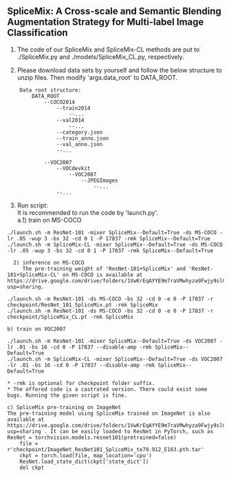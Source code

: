 ## SpliceMix: A Cross-scale and Semantic Blending Augmentation Strategy for Multi-label Image Classification

1. The code of our SpliceMix and SpliceMix-CL methods are put to ./SpliceMix.py and ./models/SpliceMix_CL.py, respectively.

2. Please download data sets by yourself and follow the below structure to unzip files. Then modify 'args.data_root' to DATA_ROOT.
```
    Data root structure:
        DATA_ROOT
            --COCO2014
                --train2014
                    --...
                --val2014
                    --...
                --category.json
                --train_anno.json
                --val_anno.json
                --...

            --VOC2007
                --VOCdevkit
                    --VOC2007
                        --JPEGImages
                            --...
                --...
```
3. Run script:  
    It is recommended to run the code by 'launch.py'.  
    a.1) train on MS-COCO
```shell
./launch.sh -m ResNet-101 -mixer SpliceMix--Default=True -ds MS-COCO -lr .05 -wup 3 -bs 32 -cd 0 1 -P 17837 -rmk SpliceMix--Default=True
./launch.sh -m SpliceMix-CL -mixer SpliceMix--Default=True -ds MS-COCO -lr .05 -wup 3 -bs 32 -cd 0 1 -P 17837 -rmk SpliceMix--Default=True
```

      2) inference on MS-COCO  
         The pre-training weight of 'ResNet-101+SpliceMix' and 'ResNet-101+SpliceMix-CL' on MS-COCO is available at  https://drive.google.com/drive/folders/1VwKrEqAYYE9m7raVMwhyza9Fwjy9slCS?usp=sharing.  
	 
```  
./launch.sh -m ResNet-101 -ds MS-COCO -bs 32 -cd 0 -e 0 -P 17837 -r checkpoint/ResNet_101_SpliceMix.pt -rmk SpliceMix
./launch.sh -m ResNet-101 -ds MS-COCO -bs 32 -cd 0 -e 0 -P 17837 -r checkpoint/SpliceMix_CL.pt -rmk SpliceMix  
```
    b) train on VOC2007  
```
./launch.sh -m ResNet-101 -mixer SpliceMix--Default=True -ds VOC2007 -lr .01 -bs 16 -cd 0 -P 17837 --disable-amp -rmk SpliceMix--Default=True
./launch.sh -m SpliceMix-CL -mixer SpliceMix--Default=True -ds VOC2007 -lr .01 -bs 16 -cd 0 -P 17837 --disable-amp -rmk SpliceMix--Default=True
```
    * -rmk is optional for checkpoint folder suffix.  
    * The offered code is a castrated version. There could exist some bugs. Running the given script is fine.  

    c) SpliceMix pre-training on ImageNet  
	The pre-training model using SpliceMix trained on ImageNet is also available at https://drive.google.com/drive/folders/1VwKrEqAYYE9m7raVMwhyza9Fwjy9slCS?usp=sharing . It can be easily loaded to ResNet in PyTorch, such as   
	ResNet = torchvision.models.resnet101(pretrained=false)
        file = r'checkpoint/ImageNet_ResNet101_SpliceMix_te79.912_E163.pth.tar'
        ckpt = torch.load(file, map_location='cpu')
        ResNet.load_state_dict(ckpt['state_dict'])
        del ckpt
